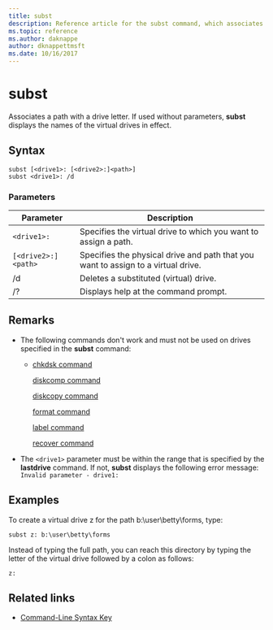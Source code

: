 ```yaml
---
title: subst
description: Reference article for the subst command, which associates a path with a drive letter.
ms.topic: reference
ms.author: daknappe
author: dknappettmsft
ms.date: 10/16/2017
---
```


# subst

Associates a path with a drive letter. If used without parameters, **subst** displays the names of the virtual drives in effect.

## Syntax

```
subst [<drive1>: [<drive2>:]<path>]
subst <drive1>: /d
```

### Parameters

| Parameter | Description |
|--|--|
| `<drive1>:` | Specifies the virtual drive to which you want to assign a path. |
| `[<drive2>:]<path>` | Specifies the physical drive and path that you want to assign to a virtual drive. |
| /d | Deletes a substituted (virtual) drive. |
| /? | Displays help at the command prompt. |

## Remarks

- The following commands don't work and must not be used on drives specified in the **subst** command:

  - [chkdsk command](chkdsk.md)

    [diskcomp command](diskcomp.md)

    [diskcopy command](diskcopy.md)

    [format command](format.md)

    [label command](label.md)

    [recover command](recover.md)

- The `<drive1>` parameter must be within the range that is specified by the **lastdrive** command. If not, **subst** displays the following error message: `Invalid parameter - drive1:`

## Examples

To create a virtual drive z for the path b:\user\betty\forms, type:

```
subst z: b:\user\betty\forms
```

Instead of typing the full path, you can reach this directory by typing the letter of the virtual drive followed by a colon as follows:

```
z:
```

## Related links

- [Command-Line Syntax Key](command-line-syntax-key.md)
